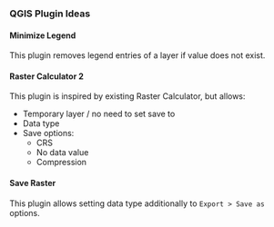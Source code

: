 ### QGIS Plugin Ideas

#### Minimize Legend
This plugin removes legend entries of a layer if value does not exist.

#### Raster Calculator 2
This plugin is inspired by existing Raster Calculator, but allows:
- Temporary layer / no need to set save to
- Data type
- Save options:
  - CRS
  - No data value
  - Compression
  
#### Save Raster
This plugin allows setting data type additionally to `Export > Save as` options.
